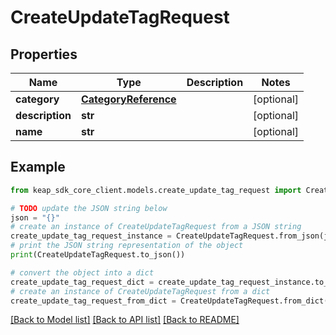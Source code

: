 # CreateUpdateTagRequest


## Properties

Name | Type | Description | Notes
------------ | ------------- | ------------- | -------------
**category** | [**CategoryReference**](CategoryReference.md) |  | [optional] 
**description** | **str** |  | [optional] 
**name** | **str** |  | [optional] 

## Example

```python
from keap_sdk_core_client.models.create_update_tag_request import CreateUpdateTagRequest

# TODO update the JSON string below
json = "{}"
# create an instance of CreateUpdateTagRequest from a JSON string
create_update_tag_request_instance = CreateUpdateTagRequest.from_json(json)
# print the JSON string representation of the object
print(CreateUpdateTagRequest.to_json())

# convert the object into a dict
create_update_tag_request_dict = create_update_tag_request_instance.to_dict()
# create an instance of CreateUpdateTagRequest from a dict
create_update_tag_request_from_dict = CreateUpdateTagRequest.from_dict(create_update_tag_request_dict)
```
[[Back to Model list]](../README.md#documentation-for-models) [[Back to API list]](../README.md#documentation-for-api-endpoints) [[Back to README]](../README.md)


